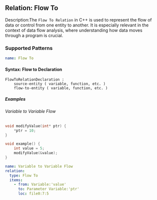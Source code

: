 ## Relation: Flow To

Description:The `Flow To Relation` in C++ is used to represent the flow of data or control from one entity to another. It is especially relevant in the context of data flow analysis, where understanding how data moves through a program is crucial.

### Supported Patterns

```yaml
name: Flow To
```

#### Syntax: Flow to Declaration

```text
FlowToRelationDeclaration :
    source-entity ( variable, function, etc. )
    flow-to-entity ( variable, function, etc. )
```

##### Examples

###### Variable to Variable Flow

```CPP
void modifyValue(int* ptr) {
    *ptr = 10;
}

void example() {
    int value = 5;
    modifyValue(&value);
}
```

```yaml
name: Variable to Variable Flow
relation:
  type: Flow To
  items:
    - from: Variable:'value'
      to: Parameter Variable:'ptr'
      loc: file0:7:5
```
